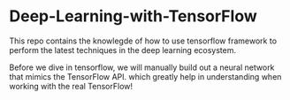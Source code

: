 # Deep-Learning-with-TensorFlow
This repo contains the knowlegde of how to use tensorflow framework to perform the latest techniques in the deep learning ecosystem.

Before we dive in tensorflow, we will manually build out a neural network that mimics the TensorFlow API. which greatly help in understanding when working with the real TensorFlow!

